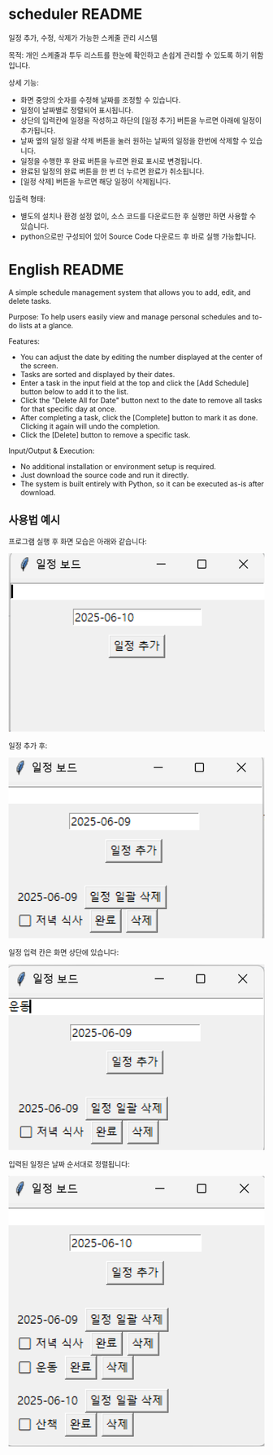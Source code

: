 # scheduler README
일정 추가, 수정, 삭제가 가능한 스케줄 관리 시스템

목적: 
개인 스케줄과 투두 리스트를 한눈에 확인하고 손쉽게 관리할 수 있도록 하기 위함입니다.

상세 기능: 
- 화면 중앙의 숫자를 수정해 날짜를 조정할 수 있습니다.
- 일정이 날짜별로 정렬되어 표시됩니다.
- 상단의 입력칸에 일정을 작성하고 하단의 [일정 추가] 버튼을 누르면 아래에 일정이 추가됩니다.
- 날짜 옆의 일정 일괄 삭제 버튼을 눌러 원하는 날짜의 일정을 한번에 삭제할 수 있습니다.
- 일정을 수행한 후 완료 버튼을 누르면 완료 표시로 변경됩니다.
- 완료된 일정의 완료 버튼을 한 번 더 누르면 완료가 취소됩니다.
- [일정 삭제] 버튼을 누르면 해당 일정이 삭제됩니다.

입출력 형태:
- 별도의 설치나 환경 설정 없이, 소스 코드를 다운로드한 후 실행만 하면 사용할 수 있습니다.
- python으로만 구성되어 있어 Source Code 다운로드 후 바로 실행 가능합니다.




# English README
A simple schedule management system that allows you to add, edit, and delete tasks.

Purpose:
To help users easily view and manage personal schedules and to-do lists at a glance.

Features:
- You can adjust the date by editing the number displayed at the center of the screen.
- Tasks are sorted and displayed by their dates.
- Enter a task in the input field at the top and click the [Add Schedule] button below to add it to the list.
- Click the "Delete All for Date" button next to the date to remove all tasks for that specific day at once.
- After completing a task, click the [Complete] button to mark it as done. Clicking it again will undo the completion.
- Click the [Delete] button to remove a specific task.


Input/Output & Execution:
- No additional installation or environment setup is required.
- Just download the source code and run it directly.
- The system is built entirely with Python, so it can be executed as-is after download.


## 사용법 예시
프로그램 실행 후 화면 모습은 아래와 같습니다:

![Usage Screenshot](images/default_state.png)

일정 추가 후:

![Usage Screenshot](images/Add_schedule.png)

일정 입력 칸은 화면 상단에 있습니다:

![Usage Screenshot](images/Enter_schedule.png)

입력된 일정은 날짜 순서대로 정렬됩니다:

![Usage Screenshot](images/Sorted_Schedule.png)





